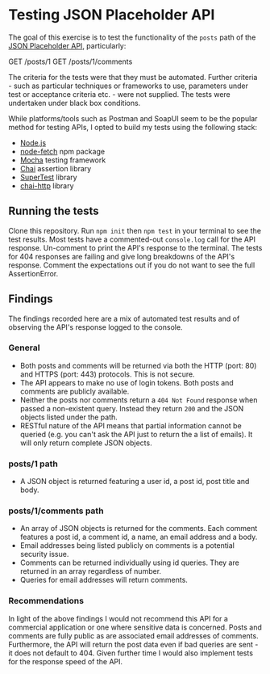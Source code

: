 # Testing JSON Placeholder API

The goal of this exercise is to test the functionality of the `posts` path of the [JSON Placeholder API](https://github.com/typicode/jsonplaceholder), particularly:

GET /posts/1
GET /posts/1/comments

The criteria for the tests were that they must be automated. Further criteria - such as particular techniques or frameworks to use, parameters under test or acceptance criteria etc. - were not supplied. The tests were undertaken under black box conditions.

While platforms/tools such as Postman and SoapUI seem to be the popular method for testing APIs, I opted to build my tests using the following stack:

- [Node.js](https://nodejs.org/en/)
- [node-fetch](https://www.npmjs.com/package/node-fetch) npm package
- [Mocha](https://mochajs.org/) testing framework
- [Chai](https://www.chaijs.com/) assertion library
- [SuperTest](https://github.com/visionmedia/supertest) library
- [chai-http](https://github.com/chaijs/chai-http) library

## Running the tests

Clone this repository. Run `npm init` then `npm test` in your terminal to see the test results. Most tests have a commented-out `console.log` call for the API response. Un-comment to print the API's response to the terminal.
The tests for 404 responses are failing and give long breakdowns of the API's response. Comment the expectations out if you do not want to see the full AssertionError.

## Findings

The findings recorded here are a mix of automated test results and of observing the API's response logged to the console.

### General
- Both posts and comments will be returned via both the HTTP (port: 80) and HTTPS (port: 443) protocols. This is not secure.
- The API appears to make no use of login tokens. Both posts and comments are publicly available.
- Neither the posts nor comments return a `404 Not Found` response when passed a non-existent query. Instead they return `200` and the JSON objects listed under the path.
- RESTful nature of the API means that partial information cannot be queried (e.g. you can't ask the API just to return the a list of emails). It will only return complete JSON objects.

### posts/1 path
- A JSON object is returned featuring a user id, a post id, post title and body.

### posts/1/comments path
- An array of JSON objects is returned for the comments. Each comment features a post id, a comment id, a name, an email address and a body.
- Email addresses being listed publicly on comments is a potential security issue.
- Comments can be returned individually using id queries. They are returned in an array regardless of number.
- Queries for email addresses will return comments.

### Recommendations

In light of the above findings I would not recommend this API for a commercial application or one where sensitive data is concerned. Posts and comments are fully public as are associated email addresses of comments. Furthermore, the API will return the post data even if bad queries are sent - it does not default to 404.
Given further time I would also implement tests for the response speed of the API.
